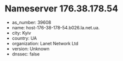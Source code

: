 # Nameserver 176.38.178.54

* as_number: 39608
* name: host-176-38-178-54.b026.la.net.ua.
* city: Kyiv
* country: UA
* organization: Lanet Network Ltd
* version: Unknown
* dnssec: false
